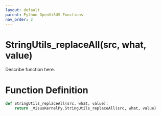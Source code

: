 ```yaml
---
layout: default
parent: Python OpenViSUS Functions
nav_order: 2
---
```


# StringUtils_replaceAll(src, what, value)

Describe function here.

# Function Definition

```python
def StringUtils_replaceAll(src, what, value):
    return _VisusKernelPy.StringUtils_replaceAll(src, what, value)

```